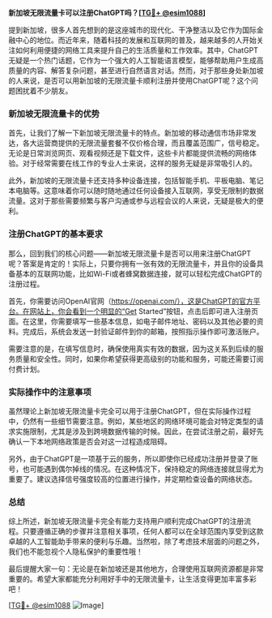 **新加坡无限流量卡可以注册ChatGPT吗？[[TG💪+ @esim1088](https://t.me/s/esim1088)]**

提到新加坡，很多人首先想到的是这座城市的现代化、干净整洁以及它作为国际金融中心的地位。而近年来，随着科技的发展和互联网的普及，越来越多的人开始关注如何利用便捷的网络工具来提升自己的生活质量和工作效率。其中，ChatGPT无疑是一个热门话题，它作为一个强大的人工智能语言模型，能够帮助用户生成高质量的内容、解答复杂问题，甚至进行自然语言对话。然而，对于那些身处新加坡的人来说，是否可以用新加坡的无限流量卡顺利注册并使用ChatGPT呢？这个问题困扰着不少朋友。

### 新加坡无限流量卡的优势

首先，让我们了解一下新加坡无限流量卡的特点。新加坡的移动通信市场非常发达，各大运营商提供的无限流量套餐不仅价格合理，而且覆盖范围广，信号稳定。无论是日常浏览网页、观看视频还是下载文件，这些卡片都能提供流畅的网络体验。对于经常需要在线工作的专业人士来说，这样的服务无疑是非常吸引人的。

此外，新加坡的无限流量卡还支持多种设备连接，包括智能手机、平板电脑、笔记本电脑等。这意味着你可以随时随地通过任何设备接入互联网，享受无限制的数据流量。这对于那些需要频繁与客户沟通或参与远程会议的人来说，无疑是极大的便利。

### 注册ChatGPT的基本要求

那么，回到我们的核心问题——新加坡无限流量卡是否可以用来注册ChatGPT呢？答案是肯定的！实际上，只要你拥有一张有效的无限流量卡，并且你的设备具备基本的互联网功能，比如Wi-Fi或者蜂窝数据连接，就可以轻松完成ChatGPT的注册过程。

首先，你需要访问OpenAI官网（https://openai.com/），这是ChatGPT的官方平台。在网站上，你会看到一个明显的“Get Started”按钮，点击后即可进入注册页面。在这里，你需要填写一些基本信息，如电子邮件地址、密码以及其他必要的资料。完成后，系统会发送一封验证邮件到你的邮箱，按照指示操作即可激活账户。

需要注意的是，在填写信息时，确保使用真实有效的数据，因为这关系到后续的服务质量和安全性。同时，如果你希望获得更高级别的功能和服务，可能还需要订阅付费计划。

### 实际操作中的注意事项

虽然理论上新加坡无限流量卡完全可以用于注册ChatGPT，但在实际操作过程中，仍然有一些细节需要注意。例如，某些地区的网络环境可能会对特定类型的请求实施限制，尤其是涉及到跨境数据传输的时候。因此，在尝试注册之前，最好先确认一下本地网络政策是否会对这一过程造成阻碍。

另外，由于ChatGPT是一项基于云的服务，所以即使你已经成功注册并登录了账号，也可能遇到偶尔掉线的情况。在这种情况下，保持稳定的网络连接就显得尤为重要了。建议选择信号强度较高的位置进行操作，并定期检查设备的网络状态。

### 总结

综上所述，新加坡无限流量卡完全有能力支持用户顺利完成ChatGPT的注册流程。只要遵循正确的步骤并注意相关事项，任何人都可以在全球范围内享受到这款卓越的人工智能助手带来的便利与乐趣。当然啦，除了考虑技术层面的问题之外，我们也不能忽视个人隐私保护的重要性哦！

最后提醒大家一句：无论是在新加坡还是其他地方，合理使用互联网资源都是非常重要的。希望大家都能充分利用好手中的无限流量卡，让生活变得更加丰富多彩吧！

[[TG💪+ @esim1088](https://t.me/s/esim1088) ![Image](https://i.postimg.cc/4NQfJmqS/Snipaste-2025-05-13-00-14-12.png)]
